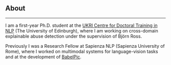 ## About

---

I am a first-year Ph.D. student at the [UKRI Centre for Doctoral Training in NLP](http://web.inf.ed.ac.uk/cdt/natural-language-processing) (The University of Edinburgh), where I am working on cross-domain explainable abuse detection under the supervision of Björn Ross.


Previously I was a Research Fellow at Sapienza NLP (Sapienza University of Rome), where I worked on multimodal systems for language-vision tasks and at the development of [BabelPic](https://sapienzanlp.github.io/babelpic/).
